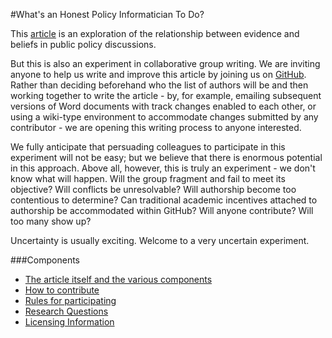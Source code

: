 #What's an Honest Policy Informatician To Do?

This [article](https://github.com/ASU-CPI/honest-pi/blob/master/article/article.md) is an exploration of the relationship between evidence and beliefs in public policy discussions. 

But this is also an experiment in collaborative group writing. We are inviting anyone to help us write and improve this article by joining us on [GitHub](https://github.com/ASU-CPI/honest-pi). Rather than deciding beforehand who the list of authors will be and then working together to write the article - by, for example, emailing subsequent versions of Word documents with track changes enabled to each other, or using a wiki-type environment to accommodate changes submitted by any contributor - we are opening this writing process to anyone interested. 

We fully anticipate that persuading colleagues to participate in this experiment will not be easy; but we believe that there is enormous potential in this approach. Above all, however, this is truly an experiment - we don't know what will happen. Will the group fragment and fail to meet its objective? Will conflicts be unresolvable? Will authorship become too contentious to determine? Can traditional academic incentives attached to authorship be accommodated within GitHub? Will anyone contribute? Will too many show up? 

Uncertainty is usually exciting. Welcome to a very uncertain experiment.

###Components
- [The article itself and the various components](https://github.com/ASU-CPI/honest-pi/tree/master/article)
- [How to contribute](https://github.com/ASU-CPI/honest-pi/blob/master/contributing.md)
- [Rules for participating](https://github.com/ASU-CPI/honest-pi/blob/master/rules.md)
- [Research Questions](https://github.com/ASU-CPI/honest-pi/blob/master/researchquestions.md)
- [Licensing Information](https://github.com/ASU-CPI/honest-pi/blob/master/licensing.md)
